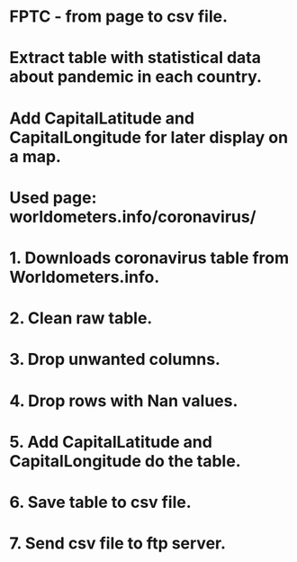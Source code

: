 # FPTC - from page to csv file. 
# Extract table with statistical data about pandemic in each country.  
# Add CapitalLatitude and CapitalLongitude for later display on a map.
# Used page: worldometers.info/coronavirus/


# 1. Downloads coronavirus table from Worldometers.info.

# 2. Clean raw table.

# 3. Drop unwanted columns.

# 4. Drop rows with Nan values.

# 5. Add CapitalLatitude and  CapitalLongitude do the table.

# 6. Save table to csv file.

# 7. Send csv file to ftp server.

